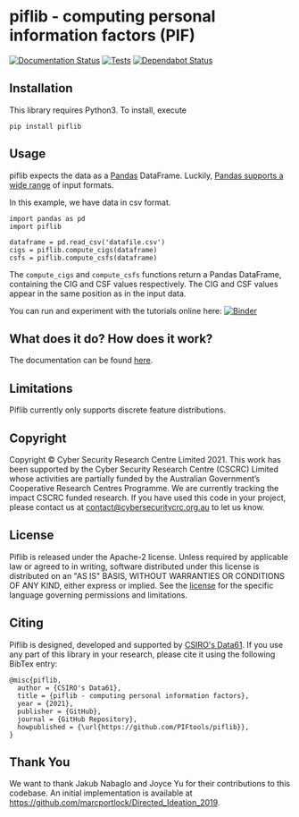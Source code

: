 # piflib - computing personal information factors (PIF)

[![Documentation Status](https://readthedocs.org/projects/piflib/badge/?version=latest)](https://piflib.readthedocs.io/en/latest/?badge=latest)
[![Tests](https://github.com/PIFtools/piflib/actions/workflows/python-test.yml/badge.svg)](https://github.com/PIFtools/piflib/actions/workflows/python-test.yml)
[![Dependabot Status](https://api.dependabot.com/badges/status?host=github&repo=PIFtools/piflib)](https://dependabot.com)

## Installation
This library requires Python3. To install, execute

`pip install piflib`

## Usage
piflib expects the data as a [Pandas](https://pandas.pydata.org/) DataFrame. Luckily, [Pandas supports
a wide range](https://pandas.pydata.org/docs/user_guide/io.html) of input formats.

In this example, we have data in csv format. 

```
import pandas as pd
import piflib

dataframe = pd.read_csv('datafile.csv')
cigs = piflib.compute_cigs(dataframe)
csfs = piflib.compute_csfs(dataframe)
```

The `compute_cigs` and `compute_csfs` functions return a Pandas DataFrame, containing the CIG and CSF values 
respectively. The CIG and CSF values appear in the same position as in the input data.

You can run and experiment with the tutorials online here:
[![Binder](https://mybinder.org/badge_logo.svg)](https://mybinder.org/v2/gh/PIFtools/piflib/main?filepath=docs%2Ftutorials)


## What does it do? How does it work?
The documentation can be found [here](https://piflib.readthedocs.io/en/latest).

## Limitations
Piflib currently only supports discrete feature distributions.

## Copyright
Copyright © Cyber Security Research Centre Limited 2021. This work has been supported by the Cyber Security Research Centre (CSCRC) Limited whose activities are partially funded by the Australian Government’s Cooperative Research Centres Programme. We are currently tracking the impact CSCRC funded research. If you have used this code in your project, please contact us at contact@cybersecuritycrc.org.au to let us know.

## License
Piflib is released under the Apache-2 license.
Unless required by applicable law or agreed to in writing, software distributed under this license is distributed on an "AS IS" BASIS, WITHOUT WARRANTIES OR CONDITIONS OF ANY KIND, either express or implied. See the [license](https://github.com/PIFtools/piflib/blob/main/LICENSE) for the specific language governing permissions and limitations.

## Citing
Piflib is designed, developed and supported by [CSIRO's Data61](https://www.data61.csiro.au/). If you use any part
of this library in your research, please cite it using the following BibTex entry:

    @misc{piflib,
      author = {CSIRO's Data61},
      title = {piflib - computing personal information factors},
      year = {2021},
      publisher = {GitHub},
      journal = {GitHub Repository},
      howpublished = {\url{https://github.com/PIFtools/piflib}},
    }


## Thank You
We want to thank Jakub Nabaglo and Joyce Yu for their contributions to this codebase. An initial implementation is available at https://github.com/marcportlock/Directed_Ideation_2019.   
